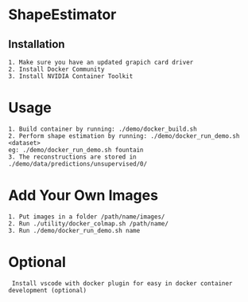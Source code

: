 # ShapeEstimator

## Installation
    1. Make sure you have an updated grapich card driver
    2. Install Docker Community
    3. Install NVIDIA Container Toolkit

# Usage
    1. Build container by running: ./demo/docker_build.sh
    2. Perform shape estimation by running: ./demo/docker_run_demo.sh <dataset>
    eg: ./demo/docker_run_demo.sh fountain
    3. The reconstructions are stored in ./demo/data/predictions/unsupervised/0/

# Add Your Own Images
    1. Put images in a folder /path/name/images/
    2. Run ./utility/docker_colmap.sh /path/name/
    3. Run ./demo/docker_run_demo.sh name

# Optional
     Install vscode with docker plugin for easy in docker container development (optional)